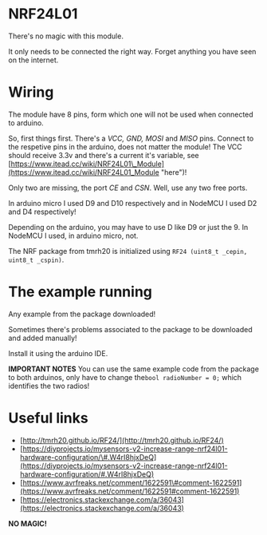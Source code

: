 # NRF24L01

There's no magic with this module.

It only needs to be connected the right way. Forget anything you have seen on the internet.

# Wiring

The module have 8 pins, form which one will not be used when connected to arduino.

So, first things first. There's a _VCC, GND, MOSI_ and _MISO_ pins. Connect to the respetive pins in the arduino, does not matter the module! The VCC should receive 3.3v and there's a current it's variable, see [https://www.itead.cc/wiki/NRF24L01\_Module](https://www.itead.cc/wiki/NRF24L01_Module "here")!

Only two are missing, the port _CE_ and _CSN_. Well, use any two free ports.

In arduino micro I used D9 and D10 respectively and in NodeMCU I used D2 and D4 respectively!

Depending on the arduino, you may have to use D like D9 or just the 9. In NodeMCU I used, in arduino micro, not.

The NRF package from tmrh20 is initialized using `RF24 (uint8_t _cepin, uint8_t _cspin)`.

# The example running

Any example from the package downloaded!

Sometimes there's problems associated to the package to be downloaded and added manually!

Install it using the arduino IDE.

**IMPORTANT NOTES** You can use the same example code from the package to both arduinos, only have to change the`bool radioNumber = 0;` which identifies the two radios!

# Useful links

* [http://tmrh20.github.io/RF24/](http://tmrh20.github.io/RF24/)
* [https://diyprojects.io/mysensors-v2-increase-range-nrf24l01-hardware-configuration/\#.W4rI8hjxDeQ](https://diyprojects.io/mysensors-v2-increase-range-nrf24l01-hardware-configuration/#.W4rI8hjxDeQ)
* [https://www.avrfreaks.net/comment/1622591\#comment-1622591](https://www.avrfreaks.net/comment/1622591#comment-1622591)
* [https://electronics.stackexchange.com/a/36043](https://electronics.stackexchange.com/a/36043)

**NO MAGIC!**

